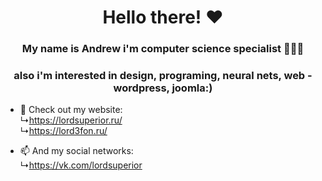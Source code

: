 <h1 align="center"> Hello there! ❤️ </h1>

<h3 align="center"> My name is Andrew i'm computer science specialist 👩🏻‍💻 </h3>
<h3 align="center"> also i'm interested in design, programing, neural nets, web - wordpress, joomla:) </h3>

- 🌱 Check out my website:<br>↳https://lordsuperior.ru/
<br>↳https://lord3fon.ru/

- 📫 And my social networks:<br>↳https://vk.com/lordsuperior
<!---
RaptorSuperior/RaptorSuperior is a ✨ special ✨ repository because its `README.md` (this file) appears on your GitHub profile.
You can click the Preview link to take a look at your changes.
--->
